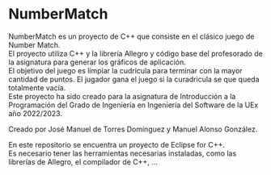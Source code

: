 # NumberMatch
NumberMatch es un proyecto de C++ que consiste en el clásico juego de Number Match.  
El proyecto utiliza C++ y la librería Allegro y código base del profesorado de la asignatura para generar los gráficos de aplicación.  
El objetivo del juego es limpiar la cudricula para terminar con la mayor cantidad de puntos. El jugador gana el juego si la curadricula se que queda totalmente vacía.  
Este proyecto ha sido creado para la asignatura de Introducción a la Programación del Grado de Ingeniería en Ingeniería del Software de la UEx año 2022/2023.  

Creado por José Manuel de Torres Domínguez y Manuel Alonso González.  

En este repositorio se encuentra un proyecto de Eclipse for C++.  
Es necesario tener las herramientas necesarias instaladas, como las librerías de Allegro, el compilador de C++, ...  
